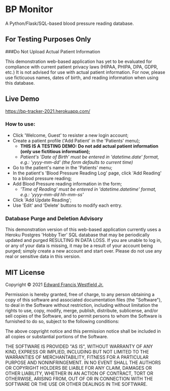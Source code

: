 # BP Monitor 

A Python/Flask/SQL-based blood pressure reading database. 

## For Testing Purposes Only 
###Do Not Upload Actual Patient Information 

This demonstration web-based application has yet to be evaluated for compliance with current patient privacy laws (HIPAA, PHIPA, DPA, GDPR, etc.) It is not advised for use with actual patient information. For now, please use ficticuous  names, dates of birth, and reading information when using this database. 

## Live Demo

https://bp-tracker-2021.herokuapp.com/

### How to use: 

* Click 'Welcome, Guest' to resister a new login account; 
* Create a patient profile ('Add Patient' in the 'Patients' menu); 
  * **THIS IS A TESTING DEMO: Do not add actual patient information (only use fictitious information);**
  * _Patient's 'Date of Birth' must be entered in 'datetime.date' format, e.g.: 'yyyy-mm-dd' (the form defaults to current time)_
* Go to the patient's name in the 'Patients' menu;
* In the patient's 'Blood Pressure Reading Log' page, click 'Add Reading' to a blood pressure reading;
* Add Blood Pressure reading information in the form; 
  * _'Time of Reading' must be entered in 'datetime.datetime' format, e.g.: 'yyyy-mm-dd hh-mm-ss'_
* Click 'Add Update Reading';
* Use 'Edit' and 'Delete' buttons to modify each entry.

### Database Purge and Deletion Advisory 

This demonstration version of this web-based application currently uses a Heroku Postgres 'Hobby Tier' SQL database that may be periodically updated and purged RESULTING IN DATA LOSS. If you are unable to log in, or any of your data is missing, it may be a result of your account being purged; simply create a new account and start over. Please do not use any real or sensitive data in this version.

## MIT License

Copyright © 2021 [Edward Francis Westfield Jr.](https://www.edwestfieldjr.com/)

Permission is hereby granted, free of charge, to any person obtaining a copy of this software and associated documentation files (the "Software"), to deal in the Software without restriction, including without limitation the rights  to use, copy, modify, merge, publish, distribute, sublicense, and/or sell copies of the Software, and to permit persons to whom the Software is furnished to do so, subject to the following conditions:

The above copyright notice and this permission notice shall be included in all copies or substantial portions of the Software.

THE SOFTWARE IS PROVIDED "AS IS", WITHOUT WARRANTY OF ANY KIND, EXPRESS OR IMPLIED, INCLUDING BUT NOT LIMITED TO THE WARRANTIES OF MERCHANTABILITY, FITNESS FOR A PARTICULAR PURPOSE AND NONINFRINGEMENT. IN NO EVENT SHALL THE AUTHORS OR COPYRIGHT HOLDERS BE LIABLE FOR ANY CLAIM, DAMAGES OR OTHER LIABILITY, WHETHER IN AN ACTION OF CONTRACT, TORT OR OTHERWISE, ARISING FROM, OUT OF OR IN CONNECTION WITH THE SOFTWARE OR THE USE OR OTHER DEALINGS IN THE SOFTWARE.